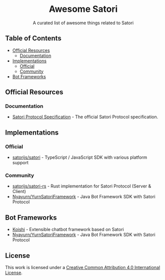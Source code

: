<div align="center">
  <h1 id="satori">Awesome Satori</h1>
  <p>A curated list of awesome things related to Satori</p>
</div>

## Table of Contents

- [Official Resources](#official-resources)
    - [Documentation](#documentation)
- [Implementations](#implementations)
    - [Official](#official)
    - [Community](#community)
- [Bot Frameworks](#bot-frameworks)

## Official Resources

### Documentation

- [Satori Protocol Specification](https://satori.js.org/zh-CN/) - The official Satori Protocol specification.

## Implementations

### Official

- [satorijs/satori](https://github.com/satorijs/satori) - TypeScript / JavaScript SDK with various platform support

### Community

- [satorijs/satori-rs](https://github.com/satorijs/satori-rs) - Rust implementation for Satori Protocol (Server & Client)
- [Nyayurn/YurnSatoriFramework](https://github.com/Nyayurn/YurnSatoriFramework) - Java Bot Framework SDK with Satori Protocol

## Bot Frameworks

- [Koishi](https://koishi.chat/) - Extensible chatbot framework based on Satori
- [Nyayurn/YurnSatoriFramework](https://github.com/Nyayurn/YurnSatoriFramework) - Java Bot Framework SDK with Satori Protocol

## License

This work is licensed under a [Creative Common Attribution 4.0 International License][cc-by].

[cc-by]: http://creativecommons.org/licenses/by/4.0/
